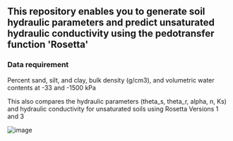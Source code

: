 ## This repository enables you to generate soil  hydraulic parameters and predict unsaturated hydraulic conductivity using the pedotransfer function 'Rosetta'

### Data requirement
Percent sand, silt, and clay, bulk density (g/cm3), and volumetric water contents at -33 and -1500 kPa

This also compares the hydraulic parameters (theta_s, theta_r, alpha, n, Ks) and hydraulic conductivity for unsaturated soils using Rosetta Versions 1 and 3


![image](https://github.com/MarkBarbadillo/Rosetta-Soilhydraulicconductivity/assets/157748709/3b781a05-5abf-4ba0-9782-230f65226561)
